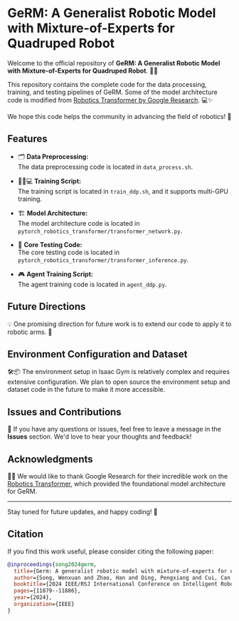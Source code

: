 # GeRM: A Generalist Robotic Model with Mixture-of-Experts for Quadruped Robot

Welcome to the official repository of **GeRM: A Generalist Robotic Model with Mixture-of-Experts for Quadruped Robot**. 🤖🐾

This repository contains the complete code for the data processing, training, and testing pipelines of GeRM. Some of the model architecture code is modified from [Robotics Transformer by Google Research](https://github.com/google-research/robotics_transformer). 💻✨

We hope this code helps the community in advancing the field of robotics! 🚀

## Features

- 🗂️ **Data Preprocessing:**  
  The data preprocessing code is located in `data_process.sh`. 

- 🏋️‍♂️💻 **Training Script:**  
  The training script is located in `train_ddp.sh`, and it supports multi-GPU training. 

- 🏗️ **Model Architecture:**  
  The model architecture code is located in `pytorch_robotics_transformer/transformer_network.py`. 

- 🧪 **Core Testing Code:**  
  The core testing code is located in `pytorch_robotics_transformer/transformer_inference.py`. 

- 🎮 **Agent Training Script:**  
  The agent training code is located in `agent_ddp.py`.

## Future Directions

💡 One promising direction for future work is to extend our code to apply it to robotic arms. 🤖

## Environment Configuration and Dataset

🛠️📦 The environment setup in Isaac Gym is relatively complex and requires extensive configuration. We plan to open source the environment setup and dataset code in the future to make it more accessible. 

## Issues and Contributions

💬 If you have any questions or issues, feel free to leave a message in the **Issues** section. We'd love to hear your thoughts and feedback! 

## Acknowledgments

🙏💡 We would like to thank Google Research for their incredible work on the [Robotics Transformer](https://github.com/google-research/robotics_transformer), which provided the foundational model architecture for GeRM.

---

Stay tuned for future updates, and happy coding! 🎉

## Citation

If you find this work useful, please consider citing the following paper:

```bibtex
@inproceedings{song2024germ,
  title={Germ: A generalist robotic model with mixture-of-experts for quadruped robot},
  author={Song, Wenxuan and Zhao, Han and Ding, Pengxiang and Cui, Can and Lyu, Shangke and Fan, Yaning and Wang, Donglin},
  booktitle={2024 IEEE/RSJ International Conference on Intelligent Robots and Systems (IROS)},
  pages={11879--11886},
  year={2024},
  organization={IEEE}
}